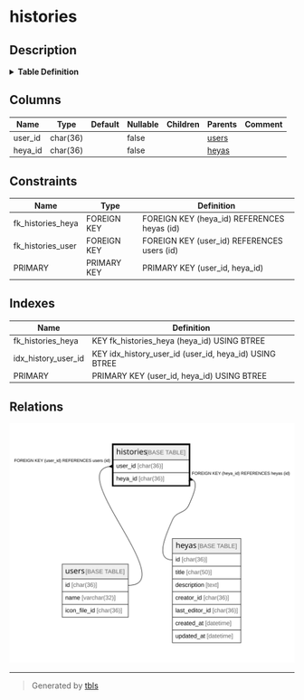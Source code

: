 # histories

## Description

<details>
<summary><strong>Table Definition</strong></summary>

```sql
CREATE TABLE `histories` (
  `user_id` char(36) NOT NULL,
  `heya_id` char(36) NOT NULL,
  PRIMARY KEY (`user_id`,`heya_id`),
  KEY `idx_history_user_id` (`user_id`,`heya_id`),
  KEY `fk_histories_heya` (`heya_id`),
  CONSTRAINT `fk_histories_heya` FOREIGN KEY (`heya_id`) REFERENCES `heyas` (`id`) ON DELETE CASCADE ON UPDATE CASCADE,
  CONSTRAINT `fk_histories_user` FOREIGN KEY (`user_id`) REFERENCES `users` (`id`) ON DELETE CASCADE ON UPDATE CASCADE
) ENGINE=InnoDB DEFAULT CHARSET=utf8mb4
```

</details>

## Columns

| Name | Type | Default | Nullable | Children | Parents | Comment |
| ---- | ---- | ------- | -------- | -------- | ------- | ------- |
| user_id | char(36) |  | false |  | [users](users.md) |  |
| heya_id | char(36) |  | false |  | [heyas](heyas.md) |  |

## Constraints

| Name | Type | Definition |
| ---- | ---- | ---------- |
| fk_histories_heya | FOREIGN KEY | FOREIGN KEY (heya_id) REFERENCES heyas (id) |
| fk_histories_user | FOREIGN KEY | FOREIGN KEY (user_id) REFERENCES users (id) |
| PRIMARY | PRIMARY KEY | PRIMARY KEY (user_id, heya_id) |

## Indexes

| Name | Definition |
| ---- | ---------- |
| fk_histories_heya | KEY fk_histories_heya (heya_id) USING BTREE |
| idx_history_user_id | KEY idx_history_user_id (user_id, heya_id) USING BTREE |
| PRIMARY | PRIMARY KEY (user_id, heya_id) USING BTREE |

## Relations

![er](histories.svg)

---

> Generated by [tbls](https://github.com/k1LoW/tbls)

